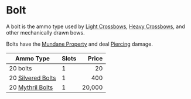 ---
---

# Bolt

A bolt is the ammo type used by [Light Crossbows](../Ranged%20Weapons/Light%20Crossbow.md), [Heavy Crossbows](../Ranged%20Weapons/Heavy%20Crossbow.md), and other mechanically drawn bows.

Bolts have the [Mundane Property](../../../Material%20Properties/Mundane%20Property.md) and deal [Piercing](../../../../../Damage%20Types/Piercing.md) damage.

|Ammo Type|Slots|Price|
|---------|-----|----:|
|20 bolts|1|20|
|20 [Silvered Bolts](../../../Material%20Properties/Silvered%20Property.md)|1|400|
|20 [Mythril Bolts](../../../Material%20Properties/Mythril%20Property.md)|1|20,000|
